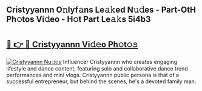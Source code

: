 ## Cristyyannn O𝚗lyf𝚊ns Le𝚊𝚔ed N𝚞𝚍es - Part-OtH Ph𝚘tos Vi𝚍eo - H𝚘t Part Le𝚊𝚔s 5i4b3

# <h2><a href="http://hf3ep3.feru.top/?c=Cristyyannn">🔗 👉 🔴 Cristyyannn Vi𝚍𝚎o Ph𝚘t𝚘𝚜</a></h2>

[![Cristyyannn Nu𝚍𝚎s](https://i.imgur.com/0TWrTi3.gif)](http://hf3ep3.feru.top/?c=Cristyyannn)
Influencer Cristyyannn who creates engaging lifestyle and dance content, featuring solo and collaborative dance trend performances and mini vlogs. Cristyyannn public persona is that of a successful entrepreneur, but behind the scenes, he's a devoted family man. 
